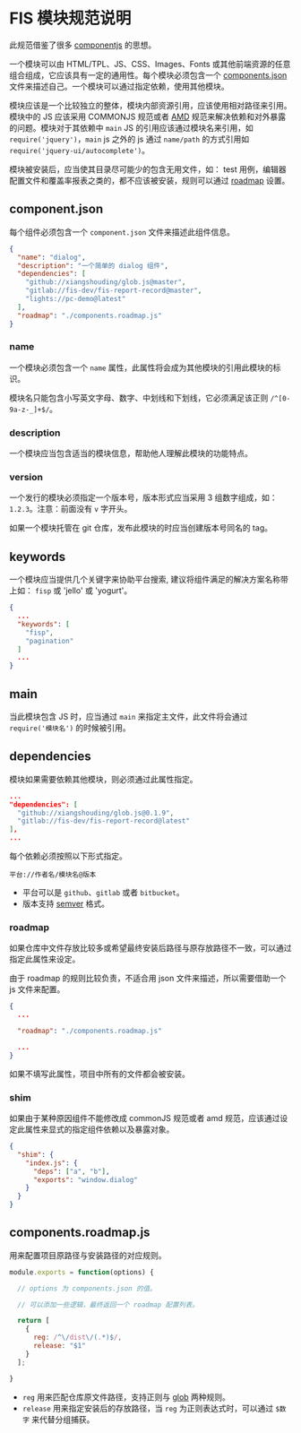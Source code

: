FIS 模块规范说明
====

此规范借鉴了很多 [componentjs](https://github.com/componentjs/component) 的思想。

一个模块可以由 HTML/TPL、JS、CSS、Images、Fonts 或其他前端资源的任意组合组成，它应该具有一定的通用性。每个模块必须包含一个 [components.json](#componentjson) 文件来描述自己。一个模块可以通过指定依赖，使用其他模块。

模块应该是一个比较独立的整体，模块内部资源引用，应该使用相对路径来引用。模块中的 JS 应该采用 COMMONJS 规范或者 [AMD](https://github.com/amdjs/amdjs-api) 规范来解决依赖和对外暴露的问题。模块对于其依赖中 `main` JS 的引用应该通过模块名来引用，如 `require('jquery')`，`main` js 之外的 js 通过 `name/path` 的方式引用如 `require('jquery-ui/autocomplete')`。

模块被安装后，应当使其目录尽可能少的包含无用文件，如： test 用例，编辑器配置文件和覆盖率报表之类的，都不应该被安装，规则可以通过 [roadmap](#roadmap) 设置。

## component.json
每个组件必须包含一个 `component.json` 文件来描述此组件信息。

```json
{
  "name": "dialog",
  "description": "一个简单的 dialog 组件",
  "dependencies": [
    "github://xiangshouding/glob.js@master",
    "gitlab://fis-dev/fis-report-record@master",
    "lights://pc-demo@latest"
  ],
  "roadmap": "./components.roadmap.js"
}
```
### name

一个模块必须包含一个 `name` 属性，此属性将会成为其他模块的引用此模块的标识。

模块名只能包含小写英文字母、数字、中划线和下划线，它必须满足该正则 `/^[0-9a-z-_]+$/`。

### description

一个模块应当包含适当的模块信息，帮助他人理解此模块的功能特点。

### version

一个发行的模块必须指定一个版本号，版本形式应当采用 3 组数字组成，如：`1.2.3`。注意：前面没有 `v` 字开头。

如果一个模块托管在 git 仓库，发布此模块的时应当创建版本号同名的 tag。

## keywords

一个模块应当提供几个关键字来协助平台搜索, 建议将组件满足的解决方案名称带上如： `fisp` 或 'jello' 或 'yogurt'。

```json
{
  ...
  "keywords": [
    "fisp",
    "pagination"
  ]
  ...
}
```

## main

当此模块包含 JS 时，应当通过 `main` 来指定主文件，此文件将会通过 `require('模块名')` 的时候被引用。

## dependencies

模块如果需要依赖其他模块，则必须通过此属性指定。

```json
...
"dependencies": [
  "github://xiangshouding/glob.js@0.1.9",
  "gitlab://fis-dev/fis-report-record@latest"
],
...
```

每个依赖必须按照以下形式指定。

```
平台://作者名/模块名@版本
```

* 平台可以是 `github`、`gitlab` 或者 `bitbucket`。
* 版本支持 [semver](https://github.com/npm/node-semver) 格式。

### roadmap

如果仓库中文件存放比较多或希望最终安装后路径与原存放路径不一致，可以通过指定此属性来设定。

由于 roadmap 的规则比较负责，不适合用 json 文件来描述，所以需要借助一个 js 文件来配置。

```json
{
  ...

  "roadmap": "./components.roadmap.js"

  ...
}
```

如果不填写此属性，项目中所有的文件都会被安装。

### shim

如果由于某种原因组件不能修改成 commonJS 规范或者 amd 规范，应该通过设定此属性来显式的指定组件依赖以及暴露对象。

```json
{
  "shim": {
    "index.js": {
      "deps": ["a", "b"],
      "exports": "window.dialog"
    }
  }
}
```


## components.roadmap.js

用来配置项目原路径与安装路径的对应规则。


```javascript
module.exports = function(options) {

  // options 为 components.json 的值。

  // 可以添加一些逻辑，最终返回一个 roadmap 配置列表。

  return [
    {
      reg: /^\/dist\/(.*)$/,
      release: "$1"
    }
  ];

}
```

* `reg` 用来匹配仓库原文件路径，支持正则与 [glob](https://github.com/isaacs/node-glob) 两种规则。
* `release` 用来指定安装后的存放路径，当 `reg` 为正则表达式时，可以通过 `$数字` 来代替分组捕获。